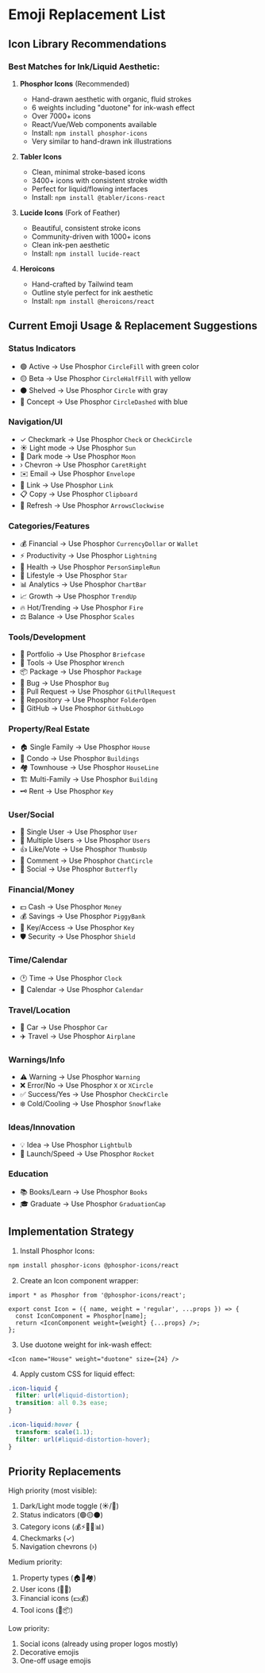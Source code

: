 # Emoji Replacement List

## Icon Library Recommendations

### Best Matches for Ink/Liquid Aesthetic:

1. **Phosphor Icons** (Recommended)
   - Hand-drawn aesthetic with organic, fluid strokes
   - 6 weights including "duotone" for ink-wash effect
   - Over 7000+ icons
   - React/Vue/Web components available
   - Install: `npm install phosphor-icons`
   - Very similar to hand-drawn ink illustrations

2. **Tabler Icons**
   - Clean, minimal stroke-based icons
   - 3400+ icons with consistent stroke width
   - Perfect for liquid/flowing interfaces
   - Install: `npm install @tabler/icons-react`

3. **Lucide Icons** (Fork of Feather)
   - Beautiful, consistent stroke icons
   - Community-driven with 1000+ icons
   - Clean ink-pen aesthetic
   - Install: `npm install lucide-react`

4. **Heroicons**
   - Hand-crafted by Tailwind team
   - Outline style perfect for ink aesthetic
   - Install: `npm install @heroicons/react`

## Current Emoji Usage & Replacement Suggestions

### Status Indicators
- 🟢 Active → Use Phosphor `CircleFill` with green color
- 🟡 Beta → Use Phosphor `CircleHalfFill` with yellow
- ⚫ Shelved → Use Phosphor `Circle` with gray
- 🔵 Concept → Use Phosphor `CircleDashed` with blue

### Navigation/UI
- ✓ Checkmark → Use Phosphor `Check` or `CheckCircle`
- ☀️ Light mode → Use Phosphor `Sun`
- 🌙 Dark mode → Use Phosphor `Moon`
- › Chevron → Use Phosphor `CaretRight`
- ✉️ Email → Use Phosphor `Envelope`
- 🔗 Link → Use Phosphor `Link`
- 📋 Copy → Use Phosphor `Clipboard`
- 🔄 Refresh → Use Phosphor `ArrowsClockwise`

### Categories/Features
- 💰 Financial → Use Phosphor `CurrencyDollar` or `Wallet`
- ⚡ Productivity → Use Phosphor `Lightning`
- 🏃 Health → Use Phosphor `PersonSimpleRun`
- 🌟 Lifestyle → Use Phosphor `Star`
- 📊 Analytics → Use Phosphor `ChartBar`
- 📈 Growth → Use Phosphor `TrendUp`
- 🔥 Hot/Trending → Use Phosphor `Fire`
- ⚖️ Balance → Use Phosphor `Scales`

### Tools/Development
- 💼 Portfolio → Use Phosphor `Briefcase`
- 🔧 Tools → Use Phosphor `Wrench`
- 📦 Package → Use Phosphor `Package`
- 🐛 Bug → Use Phosphor `Bug`
- 🔀 Pull Request → Use Phosphor `GitPullRequest`
- 📂 Repository → Use Phosphor `FolderOpen`
- 🐙 GitHub → Use Phosphor `GithubLogo`

### Property/Real Estate
- 🏠 Single Family → Use Phosphor `House`
- 🏢 Condo → Use Phosphor `Buildings`
- 🏘️ Townhouse → Use Phosphor `HouseLine`
- 🏗️ Multi-Family → Use Phosphor `Building`
- 🗝️ Rent → Use Phosphor `Key`

### User/Social
- 👤 Single User → Use Phosphor `User`
- 👥 Multiple Users → Use Phosphor `Users`
- 👍 Like/Vote → Use Phosphor `ThumbsUp`
- 💬 Comment → Use Phosphor `ChatCircle`
- 🦋 Social → Use Phosphor `Butterfly`

### Financial/Money
- 💵 Cash → Use Phosphor `Money`
- 💰 Savings → Use Phosphor `PiggyBank`
- 🔑 Key/Access → Use Phosphor `Key`
- 🛡️ Security → Use Phosphor `Shield`

### Time/Calendar
- 🕐 Time → Use Phosphor `Clock`
- 📅 Calendar → Use Phosphor `Calendar`

### Travel/Location
- 🚗 Car → Use Phosphor `Car`
- ✈️ Travel → Use Phosphor `Airplane`

### Warnings/Info
- ⚠️ Warning → Use Phosphor `Warning`
- ❌ Error/No → Use Phosphor `X` or `XCircle`
- ✅ Success/Yes → Use Phosphor `CheckCircle`
- ❄️ Cold/Cooling → Use Phosphor `Snowflake`

### Ideas/Innovation
- 💡 Idea → Use Phosphor `Lightbulb`
- 🚀 Launch/Speed → Use Phosphor `Rocket`

### Education
- 📚 Books/Learn → Use Phosphor `Books`
- 🎓 Graduate → Use Phosphor `GraduationCap`

## Implementation Strategy

1. Install Phosphor Icons:
```bash
npm install phosphor-icons @phosphor-icons/react
```

2. Create an Icon component wrapper:
```tsx
import * as Phosphor from '@phosphor-icons/react';

export const Icon = ({ name, weight = 'regular', ...props }) => {
  const IconComponent = Phosphor[name];
  return <IconComponent weight={weight} {...props} />;
};
```

3. Use duotone weight for ink-wash effect:
```tsx
<Icon name="House" weight="duotone" size={24} />
```

4. Apply custom CSS for liquid effect:
```css
.icon-liquid {
  filter: url(#liquid-distortion);
  transition: all 0.3s ease;
}

.icon-liquid:hover {
  transform: scale(1.1);
  filter: url(#liquid-distortion-hover);
}
```

## Priority Replacements

High priority (most visible):
1. Dark/Light mode toggle (☀️/🌙)
2. Status indicators (🟢🟡⚫)
3. Category icons (💰⚡🏃🌟📊)
4. Checkmarks (✓)
5. Navigation chevrons (›)

Medium priority:
1. Property types (🏠🏢🏘️)
2. User icons (👤👥)
3. Financial icons (💵💰)
4. Tool icons (🔧📦)

Low priority:
1. Social icons (already using proper logos mostly)
2. Decorative emojis
3. One-off usage emojis